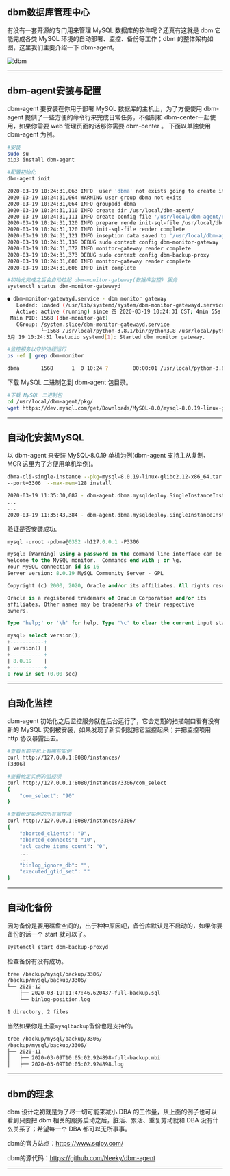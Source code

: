 ## dbm数据库管理中心
有没有一套开源的专门用来管理 MySQL 数据库的软件呢？还真有这就是 dbm 它能完成各类 MySQL 环境的自动部署、监控、备份等工作；dbm 的整体架构如图，这里我们主要介绍一下 dbm-agent。

![dbm](static/2020-12/dbm.png)

---

## dbm-agent安装与配置
dbm-agent 要安装在你用于部署 MySQL 数据库的主机上，为了方便使用 dbm-agent 提供了一些方便的命令行来完成日常任务，不强制和 dbm-center一起使用，如果你需要 web 管理页面的话那你需要 dbm-center 。 下面以单独使用 dbm-agent 为例。

```bash
#安装
sudo su 
pip3 install dbm-agent

#配置初始化
dbm-agent init

2020-03-19 10:24:31,063 INFO  user 'dbma' not exists going to create it 
2020-03-19 10:24:31,064 WARNING user group dbma not exits
2020-03-19 10:24:31,064 INFO groupadd dbma
2020-03-19 10:24:31,110 INFO create dir /usr/local/dbm-agent/
2020-03-19 10:24:31,111 INFO create config file '/usr/local/dbm-agent/etc/dbma.cnf' 
2020-03-19 10:24:31,120 INFO prepare rende init-sql-file /usr/local/dbm-agent/etc/init-users.sql
2020-03-19 10:24:31,120 INFO init-sql-file render complete
2020-03-19 10:24:31,121 INFO inseption data saved to '/usr/local/dbm-agent/logs/auto-inseption.db' 
2020-03-19 10:24:31,139 DEBUG sudo context config dbm-monitor-gateway
2020-03-19 10:24:31,372 INFO monitor-gateway render complete
2020-03-19 10:24:31,373 DEBUG sudo context config dbm-backup-proxy
2020-03-19 10:24:31,600 INFO monitor-gateway render complete
2020-03-19 10:24:31,606 INFO init complete

#初始化完成之后会自动拉起 dbm-monitor-gateway(数据库监控) 服务
systemctl status dbm-monitor-gatewayd

● dbm-monitor-gatewayd.service - dbm monitor gateway
   Loaded: loaded (/usr/lib/systemd/system/dbm-monitor-gatewayd.service; enabled; vendor preset: disabled)
   Active: active (running) since 四 2020-03-19 10:24:31 CST; 4min 55s ago
 Main PID: 1568 (dbm-monitor-gat)
   CGroup: /system.slice/dbm-monitor-gatewayd.service
           └─1568 /usr/local/python-3.8.1/bin/python3.8 /usr/local/python/bin/dbm-monitor-gate...
3月 19 10:24:31 lestudio systemd[1]: Started dbm monitor gateway.

#监控服务以守护进程运行
ps -ef | grep dbm-monitor

dbma       1568      1  0 10:24 ?        00:00:01 /usr/local/python-3.8.1/bin/python3.8 /usr/local/python/bin/dbm-monitor-gateway --monitor-user=monitor --monitor-password=dbma@0352 --bind-ip=127.0.0.1 --bind-port=8080 start

```
下载 MySQL 二进制包到 dbm-agent 包目录。
```bash
#下载 MySQL 二进制包
cd /usr/local/dbm-agent/pkg/ 
wget https://dev.mysql.com/get/Downloads/MySQL-8.0/mysql-8.0.19-linux-glibc2.12-x86_64.tar.xz
```

---


## 自动化安装MySQL
以 dbm-agent 来安装 MySQL-8.0.19 单机为例(dbm-agent 支持主从复制、MGR 这里为了方便用单机举例)。
```bash
dbma-cli-single-instance --pkg=mysql-8.0.19-linux-glibc2.12-x86_64.tar.xz \
--port=3306  --max-mem=128 install

2020-03-19 11:35:30,087 - dbm-agent.dbma.mysqldeploy.SingleInstanceInstaller.install - im - INFO - 1118 - execute checkings for install mysql
...
...
2020-03-19 11:35:43,384 - dbm-agent.dbma.mysqldeploy.SingleInstanceInstaller.install - im - INFO - 1153 - install mysql single instance complete
```
验证是否安装成功。
```sql
mysql -uroot -pdbma@0352 -h127.0.0.1 -P3306

mysql: [Warning] Using a password on the command line interface can be insecure.
Welcome to the MySQL monitor.  Commands end with ; or \g.
Your MySQL connection id is 16
Server version: 8.0.19 MySQL Community Server - GPL

Copyright (c) 2000, 2020, Oracle and/or its affiliates. All rights reserved.

Oracle is a registered trademark of Oracle Corporation and/or its
affiliates. Other names may be trademarks of their respective
owners.

Type 'help;' or '\h' for help. Type '\c' to clear the current input statement.

mysql> select version();
+-----------+
| version() |
+-----------+
| 8.0.19    |
+-----------+
1 row in set (0.00 sec)
```
---

## 自动化监控
dbm-agent 初始化之后监控服务就在后台运行了，它会定期的扫描端口看有没有新的 MySQL 实例被安装，如果发现了新实例就把它监控起来；并把监控项用 http 协议暴露出去。
```bash
#查看当前主机上有哪些实例
curl http://127.0.0.1:8080/instances/ 
[3306]

#查看给定实例的监控项
curl http://127.0.0.1:8080/instances/3306/com_select
{
    "com_select": "90"
}

#查看给定实例的所有监控项
curl http://127.0.0.1:8080/instances/3306/
{                                                                                                
    "aborted_clients": "0",                                                                      
    "aborted_connects": "10",                                                                    
    "acl_cache_items_count": "0",
    ...
    ...
    "binlog_ignore_db": "",
    "executed_gtid_set": ""
}

```
---

## 自动化备份
因为备份是要用磁盘空间的，出于种种原因吧，备份库默认是不启动的，如果你要备份的话一个 start 就可以了。
```bash
systemctl start dbm-backup-proxyd
```
检查备份有没有成功。
```bash
tree /backup/mysql/backup/3306/
/backup/mysql/backup/3306/
└── 2020-12
    ├── 2020-03-19T11:47:46.620437-full-backup.sql
    └── binlog-position.log

1 directory, 2 files
```
当然如果你是土豪`mysqlbackup`备份也是支持的。
```bash
tree /backup/mysql/backup/3306/
/backup/mysql/backup/3306/
├── 2020-11
│   ├── 2020-03-09T10:05:02.924898-full-backup.mbi
│   ├── 2020-03-09T10:05:02.924898.log
```
---

## dbm的理念
dbm 设计之初就是为了尽一切可能来减小 DBA 的工作量，从上面的例子也可以看到只要把 dbm 相关的服务启动之后，脏活、累活、重复劳动就和 DBA 没有什么关系了；希望每一个 DBA 都可以无所事事。

dbm的官方站点：https://www.sqlpy.com/

dbm的源代码：https://github.com/Neeky/dbm-agent

---

